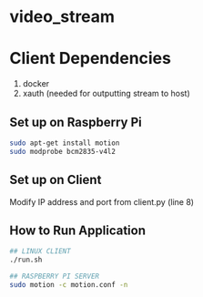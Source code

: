 # video_stream

# Client Dependencies
1. docker
2. xauth (needed for outputting stream to host)

## Set up on Raspberry Pi
```bash
sudo apt-get install motion
sudo modprobe bcm2835-v4l2
```

## Set up on Client
Modify IP address and port from client.py (line 8)

## How to Run Application
```bash
## LINUX CLIENT
./run.sh

## RASPBERRY PI SERVER
sudo motion -c motion.conf -n
```
